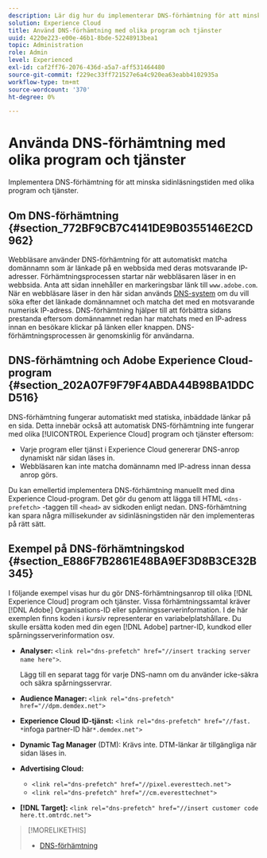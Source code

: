 ```yaml
---
description: Lär dig hur du implementerar DNS-förhämtning för att minska sidinläsningstiden med olika program och tjänster i Experience Cloud.
solution: Experience Cloud
title: Använd DNS-förhämtning med olika program och tjänster
uuid: 4220e223-e00e-46b1-8bde-52248913bea1
topic: Administration
role: Admin
level: Experienced
exl-id: caf2ff76-2076-436d-a5a7-aff531464480
source-git-commit: f229ec33ff721527e6a4c920ea63eabb4102935a
workflow-type: tm+mt
source-wordcount: '370'
ht-degree: 0%

---
```


# Använda DNS-förhämtning med olika program och tjänster

Implementera DNS-förhämtning för att minska sidinläsningstiden med olika program och tjänster.

## Om DNS-förhämtning {#section_772BF9CB7C4141DE9B0355146E2CD962}

Webbläsare använder DNS-förhämtning för att automatiskt matcha domännamn som är länkade på en webbsida med deras motsvarande IP-adresser. Förhämtningsprocessen startar när webbläsaren läser in en webbsida. Anta att sidan innehåller en markeringsbar länk till `www.adobe.com`. När en webbläsare läser in den här sidan används [DNS-system](https://www.networksolutions.com/support/what-is-a-domain-name-server-dns-and-how-does-it-work/) om du vill söka efter det länkade domännamnet och matcha det med en motsvarande numerisk IP-adress. DNS-förhämtning hjälper till att förbättra sidans prestanda eftersom domännamnet redan har matchats med en IP-adress innan en besökare klickar på länken eller knappen. DNS-förhämtningsprocessen är genomskinlig för användarna.

## DNS-förhämtning och Adobe Experience Cloud-program {#section_202A07F9F79F4ABDA44B98BA1DDCD516}

DNS-förhämtning fungerar automatiskt med statiska, inbäddade länkar på en sida. Detta innebär också att automatisk DNS-förhämtning inte fungerar med olika [!UICONTROL Experience Cloud] program och tjänster eftersom:

* Varje program eller tjänst i Experience Cloud genererar DNS-anrop dynamiskt när sidan läses in.
* Webbläsaren kan inte matcha domännamn med IP-adress innan dessa anrop görs.

Du kan emellertid implementera DNS-förhämtning manuellt med dina Experience Cloud-program. Det gör du genom att lägga till HTML `<dns-prefetch>` -taggen till `<head>` av sidkoden enligt nedan. DNS-förhämtning kan spara några millisekunder av sidinläsningstiden när den implementeras på rätt sätt.

## Exempel på DNS-förhämtningskod {#section_E886F7B2861E48BA9EF3D8B3CE32B345}

I följande exempel visas hur du gör DNS-förhämtningsanrop till olika [!DNL Experience Cloud] program och tjänster. Vissa förhämtningssamtal kräver [!DNL Adobe] Organisations-ID eller spårningsserverinformation. I de här exemplen finns koden i *kursiv* representerar en variabelplatshållare. Du skulle ersätta koden med din egen [!DNL Adobe] partner-ID, kundkod eller spårningsserverinformation osv.

* **Analyser:** `<link rel="dns-prefetch" href="//insert tracking server name here">`.

  Lägg till en separat tagg för varje DNS-namn om du använder icke-säkra och säkra spårningsservrar.

* **Audience Manager:** `<link rel="dns-prefetch" href="//dpm.demdex.net">`

* **Experience Cloud ID-tjänst:** `<link rel="dns-prefetch" href="//fast. *`infoga partner-ID här`*.demdex.net">`

* **Dynamic Tag Manager** (DTM): Krävs inte. DTM-länkar är tillgängliga när sidan läses in.

* **Advertising Cloud:**

   * `<link rel="dns-prefetch" href="//pixel.everesttech.net">`
   * `<link rel="dns-prefetch" href="//cm.everesttechnet">`

* **[!DNL Target]:** `<link rel="dns-prefetch" href="//insert customer code here.tt.omtrdc.net">`

>[!MORELIKETHIS]
>
>* [DNS-förhämtning](https://www.chromium.org/developers/design-documents/dns-prefetching)
